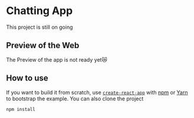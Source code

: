 # Chatting App

This project is still on going

## Preview of the Web

The Preview of the app is not ready yet😿

## How to use

If you want to build it from scratch, use [`create-react-app`](https://www.freecodecamp.org/news/how-to-create-a-react-app-with-a-node-backend-the-complete-guide/) with [npm](https://docs.npmjs.com/cli/init) or [Yarn](https://yarnpkg.com/lang/en/docs/cli/create/) to bootstrap the example. You can also clone the project

```bash
npm install
```
